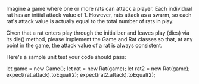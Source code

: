 Imagine a game where one or more rats can attack a player. Each individual rat has an initial attack value of 1. However, rats attack as a swarm, so each rat's attack value is actually equal to the total number of rats in play.

Given that a rat enters play through the initializer and leaves play (dies) via its die() method, please implement the Game and Rat classes so that, at any point in the game, the attack value of a rat is always consistent.

Here's a sample unit test your code should pass:

let game = new Game();
let rat = new Rat(game);
let rat2 = new Rat(game);
expect(rat.attack).toEqual(2);
expect(rat2.attack).toEqual(2);